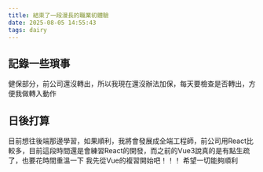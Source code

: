```yaml
---
title: 結束了一段漫長的職業初體驗
date: 2025-08-05 14:55:43
tags: dairy
---
```


## 記錄一些瑣事

健保部分，前公司還沒轉出，所以我現在還沒辦法加保，每天要檢查是否轉出，方便我做轉入動作

## 日後打算

目前想往後端那邊學習，如果順利，我將會發展成全端工程師，前公司用React比較多，目前這段時間還是會練習React的開發，而之前的Vue3說真的是有點生疏了，也要花時間重溫一下
我先從Vue的複習開始吧！！！
希望一切能夠順利